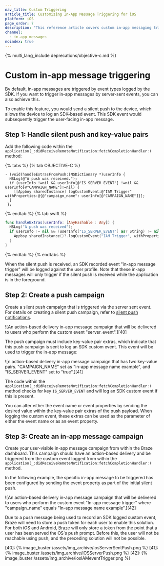 ```yaml
---
nav_title: Custom Triggering
article_title: Customizing In-App Message Triggering for iOS
platform: iOS
page_order: 7
description: "This reference article covers custom in-app messaging triggering for your iOS application."
channel:
  - in-app messages
noindex: true
---
```


{% multi_lang_include deprecations/objective-c.md %}

# Custom in-app message triggering

By default, in-app messages are triggered by event types logged by the SDK. If you want to trigger in-app messages by server-sent events, you can also achieve this.

To enable this feature, you would send a silent push to the device, which allows the device to log an SDK-based event. This SDK event would subsequently trigger the user-facing in-app message.

## Step 1: Handle silent push and key-value pairs

Add the following code within the `application(_:didReceiveRemoteNotification:fetchCompletionHandler:)` method:

{% tabs %}
{% tab OBJECTIVE-C %}

```objc
- (void)handleExtrasFromPush:(NSDictionary *)userInfo {
  NSLog(@"A push was received.");
  if (userInfo !=nil && userInfo[@"IS_SERVER_EVENT"] !=nil && userInfo[@"CAMPAIGN_NAME"]!=nil) {
    [[Appboy sharedInstance] logCustomEvent:@"IAM Trigger" withProperties:@{@"campaign_name": userInfo[@"CAMPAIGN_NAME"]}];
  }
 };
```

{% endtab %}
{% tab swift %}

```swift
func handleExtras(userInfo: [AnyHashable : Any]) {
  NSLog("A push was received");
  if userInfo != nil && (userInfo["IS_SERVER_EVENT"] as? String) != nil && (userInfo["CAMPAIGN_NAME"] as? String) != nil {
    Appboy.sharedInstance()?.logCustomEvent("IAM Trigger", withProperties: ["campaign_name": userInfo["CAMPAIGN_NAME"]])
  }
}
```

{% endtab %}
{% endtabs %}

When the silent push is received, an SDK recorded event "in-app message trigger" will be logged against the user profile. Note that these in-app messages will only trigger if the silent push is received while the application is in the foreground.

## Step 2: Create a push campaign

Create a silent push campaign that is triggered via the server sent event. For details on creating a silent push campaign, refer to [silent push notifications][39].

![An action-based delivery in-app message campaign that will be delivered to users who perform the custom event "server_event".][40]

The push campaign must include key-value pair extras, which indicate that this push campaign is sent to log an SDK custom event. This event will be used to trigger the in-app message:

![n action-based delivery in-app message campaign that has two key-value pairs. "CAMPAIGN_NAME" set as "In-app message name example", and "IS_SERVER_EVENT" set to "true".][41]

The code within the `application(_:didReceiveRemoteNotification:fetchCompletionHandler:)` method checks for key `IS_SERVER_EVENT` and will log an SDK custom event if this is present.

You can alter either the event name or event properties by sending the desired value within the key-value pair extras of the push payload. When logging the custom event, these extras can be used as the parameter of either the event name or as an event property.

## Step 3: Create an in-app message campaign

Create your user-visible in-app message campaign from within the Braze dashboard. This campaign should have an action-based delivery and be triggered from the custom event logged from within the `application(_:didReceiveRemoteNotification:fetchCompletionHandler:)` method.

In the following example, the specific in-app message to be triggered has been configured by sending the event property as part of the initial silent push.

![An action-based delivery in-app message campaign that will be delivered to users who perform the custom event "In-app message trigger" where "campaign_name" equals "In-app message name example".][42]

Due to a push message being used to record an SDK logged custom event, Braze will need to store a push token for each user to enable this solution. For both iOS and Android, Braze will only store a token from the point that a user has been served the OS's push prompt. Before this, the user will not be reachable using push, and the preceding solution will not be possible.

[39]: {{site.baseurl}}/developer_guide/platform_integration_guides/ios/push_notifications/silent_push_notifications/
[40]: {% image_buster /assets/img_archive/iosServerSentPush.png %}
[41]: {% image_buster /assets/img_archive/iOSServerPush.png %}
[42]: {% image_buster /assets/img_archive/iosIAMeventTrigger.png %}